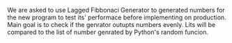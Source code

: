 We are asked to use Lagged Fibbonaci Generator to generated numbers for the new program to test its' performace before implementing on production.
Main goal is to check if the genrator outupts numbers evenly. Lits will be compared to the list of number genrated by Python's random funcion.
